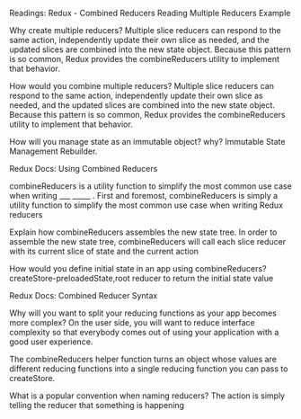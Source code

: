 Readings: Redux - Combined Reducers
Reading
Multiple Reducers Example

Why create multiple reducers? Multiple slice reducers can respond to the same action, independently update their own slice as needed, and the updated slices are combined into the new state object. Because this pattern is so common, Redux provides the combineReducers utility to implement that behavior.

How would you combine multiple reducers? Multiple slice reducers can respond to the same action, independently update their own slice as needed, and the updated slices are combined into the new state object. Because this pattern is so common, Redux provides the combineReducers utility to implement that behavior.

How will you manage state as an immutable object? why? Immutable State Management Rebuilder.

Redux Docs: Using Combined Reducers

combineReducers is a utility function to simplify the most common use case when writing ___ _____ .
First and foremost, combineReducers is simply a utility function to simplify the most common use case when writing Redux reducers

Explain how combineReducers assembles the new state tree.
In order to assemble the new state tree, combineReducers will call each slice reducer with its current slice of state and the current action

How would you define initial state in an app using combineReducers?
createStore-preloadedState,root reducer to return the initial state value

Redux Docs: Combined Reducer Syntax

Why will you want to split your reducing functions as your app becomes more complex?
On the user side, you will want to reduce interface complexity so that everybody comes out of using your application with a good user experience.

The combineReducers helper function turns an object whose values are different reducing functions into a single reducing function you can pass to createStore.

What is a popular convention when naming reducers? The action is simply telling the reducer that something is happening
